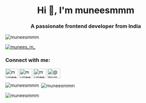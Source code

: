 <!-- ### Hi there 👋


**muneesmmm/muneesmmm** is a ✨ _special_ ✨ repository because its `README.md` (this file) appears on your GitHub profile.

Here are some ideas to get you started:

- 🔭 I’m currently working on ...
- 🌱 I’m currently learning ...
- 👯 I’m looking to collaborate on ...
- 🤔 I’m looking for help with ...
- 💬 Ask me about ...
- 📫 How to reach me: ...
- 😄 Pronouns: ...
- ⚡ Fun fact: ... -->
<h1 align="center">Hi 👋, I'm muneesmmm</h1>
<h3 align="center">A passionate frontend developer from India</h3>

<p align="left"> <img src="https://komarev.com/ghpvc/?username=muneesmmm&label=Profile%20views&color=0e75b6&style=flat" alt="muneesmmm" /> </p>

<p align="left"> <a href="https://twitter.com/munees_m_" target="blank"><img src="https://img.shields.io/twitter/follow/munees_m_?logo=twitter&style=for-the-badge" alt="munees_m_" /></a> </p>

<h3 align="left">Connect with me:</h3>
<p align="left">
<a href="https://twitter.com/munees_m_" target="blank"><img align="center" src="https://raw.githubusercontent.com/rahuldkjain/github-profile-readme-generator/master/src/images/icons/Social/twitter.svg" alt="munees_m_" height="30" width="40" /></a>
<a href="https://fb.com/muneesmmm" target="blank"><img align="center" src="https://raw.githubusercontent.com/rahuldkjain/github-profile-readme-generator/master/src/images/icons/Social/facebook.svg" alt="muneesmmm" height="30" width="40" /></a>
<a href="https://instagram.com/munees_m_" target="blank"><img align="center" src="https://raw.githubusercontent.com/rahuldkjain/github-profile-readme-generator/master/src/images/icons/Social/instagram.svg" alt="munees_m_" height="30" width="40" /></a>
<a href="https://medium.com/@muneesmmm" target="blank"><img align="center" src="https://raw.githubusercontent.com/rahuldkjain/github-profile-readme-generator/master/src/images/icons/Social/medium.svg" alt="@muneesmmm" height="30" width="40" /></a>
</p>

<p><img align="left" src="https://github-readme-stats.vercel.app/api/top-langs?username=muneesmmm&show_icons=true&locale=en&layout=compact" alt="muneesmmm" /></p>

<p>&nbsp;<img align="center" src="https://github-readme-stats.vercel.app/api?username=muneesmmm&show_icons=true&locale=en" alt="muneesmmm" /></p>

<p><img align="center" src="https://github-readme-streak-stats.herokuapp.com/?user=muneesmmm&" alt="muneesmmm" /></p>

